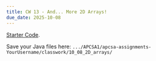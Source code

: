 ```yaml
---
title: CW 13 - And... More 2D Arrays!
due_date: 2025-10-08
---
```


[Starter Code](https://github.com/novillo-cs/apcsa_material/blob/main/classwork/2D_Arrays_3/TwoDArrays.java).



Save your Java files here: ```.../APCSA1/apcsa-assignments-YourUsername/classwork/10_08_2D_arrays/```
